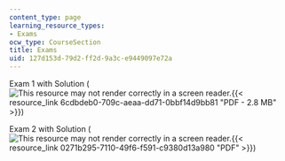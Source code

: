 ```yaml
---
content_type: page
learning_resource_types:
- Exams
ocw_type: CourseSection
title: Exams
uid: 127d153d-79d2-ff2d-9a3c-e9449097e72a
---
```


Exam 1 with Solution (![This resource may not render correctly in a screen reader.](/images/inacessible.gif){{< resource_link 6cdbdeb0-709c-aeaa-dd71-0bbf14d9bb81 "PDF - 2.8 MB" >}})

Exam 2 with Solution (![This resource may not render correctly in a screen reader.](/images/inacessible.gif){{< resource_link 0271b295-7110-49f6-f591-c9380d13a980 "PDF" >}})
